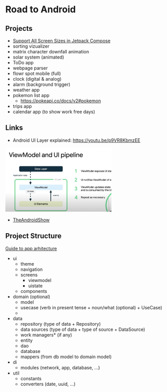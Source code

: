 # Road to Android

## Projects
  
- [Support All Screen Sizes in Jetpack Compose](https://github.com/zprima/compose-adaptive)
- sorting vizualizer
- matrix character downfall animation
- solar system (animated)
- ToDo app
- webpage parser
- flowr spot mobile (full)
- clock (digital & analog)
- alarm (background trigger)
- weather app
- pokemon list app
  - https://pokeapi.co/docs/v2#pokemon
- trips app
- calendar app (to show work free days)
   
## Links
- Android UI Layer explained: https://youtu.be/p9VR8KbmzEE

<img src="vm_as_state_holder.png" height="200px" />

- [TheAndroidShow](https://www.youtube.com/hashtag/theandroidshow)

## Project Structure
[Guide to app arhitecture](https://developer.android.com/jetpack/guide)

- ui
  - theme
  - navigation
  - screens
    - viewmodel
    - uistate
  - components
- domain (optional)
  - model
  - usecase (verb in present tense + noun/what (optional) + UseCase)
  - 
- data
  - repository (type of data + Repository)
  - data sources (type of data + type of source + DataSource)
  - work managers* (if any)
  - entity
  - dao
  - database
  - mappers (from db model to domain model)
- di
  - modules (network, app, database, ...)
- util
  - constants
  - converters (date, uuid, ...)
